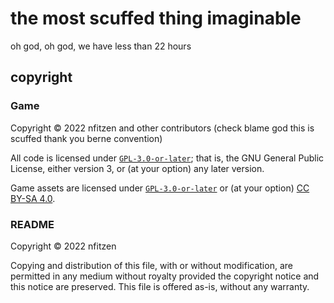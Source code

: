 <!-- SPDX-License-Identifier: FSFAP -->
<!-- SPDX-FileCopyrightText: (C) 2022 nfitzen -->

# the most scuffed thing imaginable

oh god, oh god, we have less than 22 hours

## copyright

### Game

Copyright &copy; 2022 nfitzen and other contributors (check blame god
this is scuffed thank you berne convention)

All code is licensed under [`GPL-3.0-or-later`]; that is, the
GNU General Public License, either version 3, or (at your option) any later
version.

Game assets are licensed under [`GPL-3.0-or-later`] or (at your option)
[CC BY-SA 4.0].

### README

Copyright &copy; 2022 nfitzen

Copying and distribution of this file, with or without modification,
are permitted in any medium without royalty provided the copyright notice
and this notice are preserved. This file is offered as-is, without any
warranty.

[`GPL-3.0-or-later`]: COPYING
[CC BY-SA 4.0]: https://creativecommons.org/licenses/by-sa/4.0/
